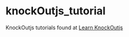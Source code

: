 # knockOutjs_tutorial
KnockOutjs tutorials found at [Learn KnockOutjs](http://learn.knockoutjs.com/ "KnockOutjs")
